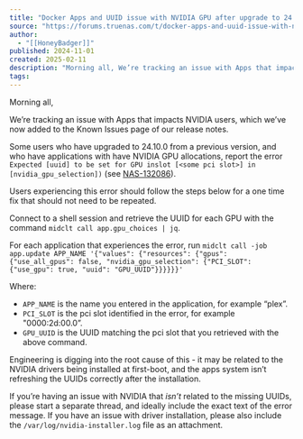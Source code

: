 ```yaml
---
title: "Docker Apps and UUID issue with NVIDIA GPU after upgrade to 24.10 - TrueNAS General - TrueNAS Community Forums"
source: "https://forums.truenas.com/t/docker-apps-and-uuid-issue-with-nvidia-gpu-after-upgrade-to-24-10/22547"
author:
  - "[[HoneyBadger]]"
published: 2024-11-01
created: 2025-02-11
description: "Morning all, We’re tracking an issue with Apps that impacts NVIDIA users, which we’ve now added to the Known Issues page of our release notes. Some users who have upgraded to 24.10.0 from a previous version, and who ha&hellip;"
tags:
---
```

Morning all,

We’re tracking an issue with Apps that impacts NVIDIA users, which we’ve now added to the Known Issues page of our release notes.

Some users who have upgraded to 24.10.0 from a previous version, and who have applications with have NVIDIA GPU allocations, report the error `Expected [uuid] to be set for GPU inslot [<some pci slot>] in [nvidia_gpu_selection])` (see [NAS-132086](https://ixsystems.atlassian.net/browse/NAS-132086)).

Users experiencing this error should follow the steps below for a one time fix that should not need to be repeated.

Connect to a shell session and retrieve the UUID for each GPU with the command `midclt call app.gpu_choices | jq`.

For each application that experiences the error, run `midclt call -job app.update APP_NAME '{"values": {"resources": {"gpus": {"use_all_gpus": false, "nvidia_gpu_selection": {"PCI_SLOT": {"use_gpu": true, "uuid": "GPU_UUID"}}}}}}'`

Where:

- `APP_NAME` is the name you entered in the application, for example “plex”.
- `PCI_SLOT` is the pci slot identified in the error, for example "0000:2d:00.0”.
- `GPU_UUID` is the UUID matching the pci slot that you retrieved with the above command.

Engineering is digging into the root cause of this - it may be related to the NVIDIA drivers being installed at first-boot, and the apps system isn’t refreshing the UUIDs correctly after the installation.

If you’re having an issue with NVIDIA that *isn’t* related to the missing UUIDs, please start a separate thread, and ideally include the exact text of the error message. If you have an issue with driver installation, please also include the `/var/log/nvidia-installer.log` file as an attachment.
